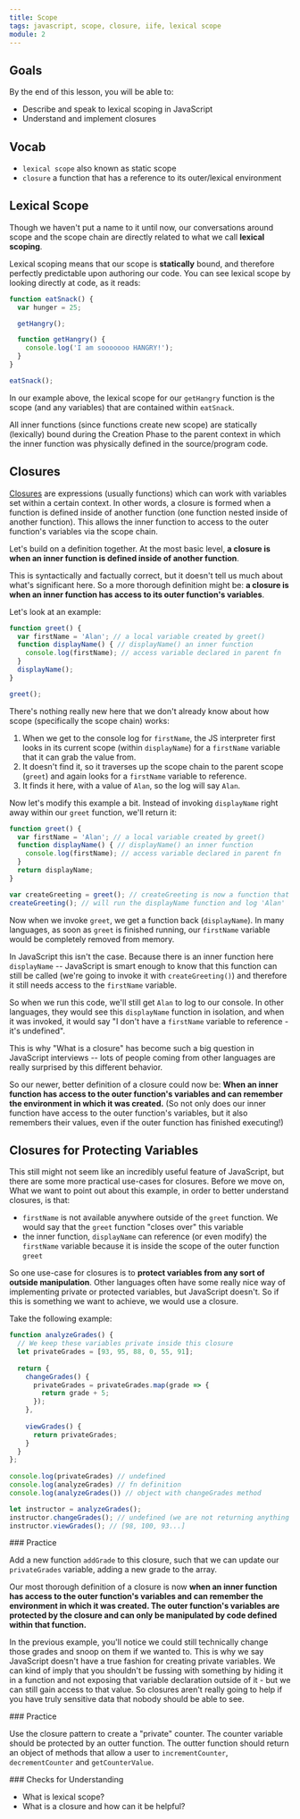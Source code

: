 ```yaml
---
title: Scope
tags: javascript, scope, closure, iife, lexical scope
module: 2
---
```


## Goals

By the end of this lesson, you will be able to: 

* Describe and speak to lexical scoping in JavaScript
* Understand and implement closures


## Vocab

- `lexical scope` also known as static scope
- `closure` a function that has a reference to its outer/lexical environment


## Lexical Scope

Though we haven't put a name to it until now, our conversations around scope and the scope chain are directly related to what we call **lexical scoping**.

Lexical scoping means that our scope is **statically** bound, and therefore perfectly predictable upon authoring our code. You can see lexical scope by looking directly at code, as it reads:

```js
function eatSnack() {
  var hunger = 25;

  getHangry();

  function getHangry() {
    console.log('I am sooooooo HANGRY!');
  }
}

eatSnack();
```

In our example above, the lexical scope for our `getHangry` function is the scope (and any variables) that are contained within `eatSnack`.

All inner functions (since functions create new scope) are statically (lexically) bound during the Creation Phase to the parent context in which the inner function was physically defined in the source/program code.

## Closures 

[Closures](https://developer.mozilla.org/en-US/docs/Web/JavaScript/Closures) are expressions (usually functions) which can work with variables set within a certain context. In other words, a closure is formed when a function is defined inside of another function (one function nested inside of another function). This allows the inner function to access to the outer function's variables via the scope chain. 

Let's build on a definition together. At the most basic level, **a closure is when an inner function is defined inside of another function**.

This is syntactically and factually correct, but it doesn't tell us much about what's significant here. So a more thorough definition might be:  **a closure is when an inner function has access to its outer function's variables**.

Let's look at an example:  
 
```js
function greet() { 
  var firstName = 'Alan'; // a local variable created by greet()  
  function displayName() { // displayName() an inner function
    console.log(firstName); // access variable declared in parent fn
  } 
  displayName();     
} 

greet(); 
```

There's nothing really new here that we don't already know about how scope (specifically the scope chain) works:

1.  When we get to the console log for `firstName`, the JS interpreter first looks in its current scope (within `displayName`) for a `firstName` variable that it can grab the value from.
2. It doesn't find it, so it traverses up the scope chain to the parent scope (`greet`) and again looks for a `firstName` variable to reference.
3. It finds it here, with a value of `Alan`, so the log will say `Alan`.


Now let's modify this example a bit. Instead of invoking `displayName` right away within our `greet` function, we'll return it:

```js
function greet() { 
  var firstName = 'Alan'; // a local variable created by greet()  
  function displayName() { // displayName() an inner function
    console.log(firstName); // access variable declared in parent fn
  } 
  return displayName;     
} 

var createGreeting = greet(); // createGreeting is now a function that can be invoked
createGreeting(); // will run the displayName function and log 'Alan'
```

Now when we invoke `greet`, we get a function back (`displayName`). In many languages, as soon as `greet` is finished running, our `firstName` variable would be completely removed from memory.

In JavaScript this isn't the case. Because there is an inner function here `displayName` -- JavaScript is smart enough to know that this function can still be called (we're going to invoke it with `createGreeting()`) and therefore it still needs access to the `firstName` variable. 

So when we run this code, we'll still get `Alan` to log to our console. In other languages, they would see this `displayName` function in isolation, and when it was invoked, it would say "I don't have a `firstName` variable to reference - it's undefined".

This is why "What is a closure" has become such a big question in JavaScript interviews -- lots of people coming from other languages are really surprised by this different behavior.

So our newer, better definition of a closure could now be: **When an inner function has access to the outer function's variables and can remember the environment in which it was created.** (So not only does our inner function have access to the outer function's variables, but it also remembers their values, even if the outer function has finished executing!)

## Closures for Protecting Variables

This still might not seem like an incredibly useful feature of JavaScript, but there are some more practical use-cases for closures. Before we move on, What we want to point out about this example, in order to better understand closures, is that:

* `firstName` is not available anywhere outside of the `greet` function. We would say that the `greet` function "closes over" this variable
* the inner function, `displayName` can reference (or even modify) the `firstName` variable because it is inside the scope of the outer function `greet`

So one use-case for closures is to **protect variables from any sort of outside manipulation**. Other languages often have some really nice way of implementing private or protected variables, but JavaScript doesn't. So if this is something we want to achieve, we would use a closure.

Take the following example:

```js
function analyzeGrades() {
  // We keep these variables private inside this closure
  let privateGrades = [93, 95, 88, 0, 55, 91];
  
  return {
    changeGrades() {
      privateGrades = privateGrades.map(grade => {
        return grade + 5;
      });
    },
    
    viewGrades() {
      return privateGrades;
    }
  }
};
  
console.log(privateGrades) // undefined
console.log(analyzeGrades) // fn definition
console.log(analyzeGrades()) // object with changeGrades method

let instructor = analyzeGrades();
instructor.changeGrades(); // undefined (we are not returning anything from that method, but it is running)
instructor.viewGrades(); // [98, 100, 93...]
```

<section class="call-to-action">
### Practice

Add a new function `addGrade` to this closure, such that we can update our
`privateGrades` variable, adding a new grade to the array.
</section>

Our most thorough definition of a closure is now **when an inner function has access to the outer function's variables and can remember the environment in which it was created. The outer function's variables are protected by the closure and can only be manipulated by code defined within that function.**

In the previous example, you'll notice we could still technically change those grades and snoop on them if we wanted to. This is why we say JavaScript doesn't have a true fashion for creating private variables. We can kind of imply that you shouldn't be fussing with something by hiding it in a function and not exposing that variable declaration outside of it - but we can still gain access to that value. So closures aren't really going to help if you have truly sensitive data that nobody should be able to see.

<section class="call-to-action">
### Practice

Use the closure pattern to create a "private" counter. The counter variable should be protected by an outter function. The outter function should return an object of methods that allow a user to `incrementCounter`, `decrementCounter` and `getCounterValue`. 
</section>

<!-- 

```js 
1  function makeCounter () {  
2    var count = 0; 
3   
4    return { 
5     add: function () {  
6     count++;  
7    }, 
8    getCount: function () {  
9     return count; 
10   }  
11  };  
12 }  
13  
14 var counter = makeCounter(); 
15  
16 console.log(counter) 
17 console.log(counter.getCount()); // 0  
18 counter.add(); 
19 console.log(counter.getCount()); // 1  
``` 



## IIFE (immediately invoked function expressions)

```js
(function myScope () {
  var functionScopedVariable = "Safety!"
})();

console.log(functionScopedVariable); // undefined
console.log(myScope) // undefined
```

Take a look at the code above. Neither the function-scoped variable `functionScopedVariable`, nor the named function `myScope` are available in the global scope. Why is this? What do you notice about the syntax of this code?

The function `myScope` is wrapped in parentheses, and then a pair of parentheses is added onto the end. We know in Javascript, we invoke a function with those parentheses. This function is being invoked as soon as it is created, which means the function itself is enclosed in function scope and unavailable to the global scope.

**JavaScript Module Pattern:**

We can make use of IIFEs to create modules.

```js
window.myStringModule = (function () {
  var allCapsString = "SAFETY!"

  function setString (newString) {
    allCapsString = newString.toUpperCase();
  }
  
  function getString () {
    return allCapsString;
  }

  return {
    setString: setString,
    getString: getString
  };
})();  
```

Looking at this code, what do you think is happening?

You can read more about the module pattern here:
Read more about the JS Module Pattern:
- [http://www.adequatelygood.com/JavaScript-Module-Pattern-In-Depth.html](http://www.adequatelygood.com/JavaScript-Module-Pattern-In-Depth.html)
- [https://toddmotto.com/mastering-the-module-pattern/](https://toddmotto.com/mastering-the-module-pattern/)

-->

<section class="checks-for-understanding">
### Checks for Understanding 

- What is lexical scope?
- What is a closure and how can it be helpful?
</section>
